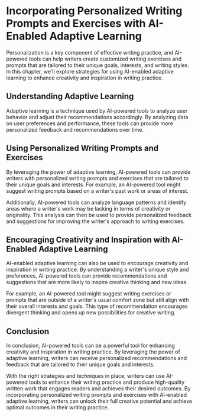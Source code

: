 Incorporating Personalized Writing Prompts and Exercises with AI-Enabled Adaptive Learning
====================================================================================================================================================

Personalization is a key component of effective writing practice, and AI-powered tools can help writers create customized writing exercises and prompts that are tailored to their unique goals, interests, and writing styles. In this chapter, we'll explore strategies for using AI-enabled adaptive learning to enhance creativity and inspiration in writing practice.

Understanding Adaptive Learning
-------------------------------

Adaptive learning is a technique used by AI-powered tools to analyze user behavior and adjust their recommendations accordingly. By analyzing data on user preferences and performance, these tools can provide more personalized feedback and recommendations over time.

Using Personalized Writing Prompts and Exercises
------------------------------------------------

By leveraging the power of adaptive learning, AI-powered tools can provide writers with personalized writing prompts and exercises that are tailored to their unique goals and interests. For example, an AI-powered tool might suggest writing prompts based on a writer's past work or areas of interest.

Additionally, AI-powered tools can analyze language patterns and identify areas where a writer's work may be lacking in terms of creativity or originality. This analysis can then be used to provide personalized feedback and suggestions for improving the writer's approach to writing exercises.

Encouraging Creativity and Inspiration with AI-Enabled Adaptive Learning
------------------------------------------------------------------------

AI-enabled adaptive learning can also be used to encourage creativity and inspiration in writing practice. By understanding a writer's unique style and preferences, AI-powered tools can provide recommendations and suggestions that are more likely to inspire creative thinking and new ideas.

For example, an AI-powered tool might suggest writing exercises or prompts that are outside of a writer's usual comfort zone but still align with their overall interests and goals. This type of recommendation encourages divergent thinking and opens up new possibilities for creative writing.

Conclusion
----------

In conclusion, AI-powered tools can be a powerful tool for enhancing creativity and inspiration in writing practice. By leveraging the power of adaptive learning, writers can receive personalized recommendations and feedback that are tailored to their unique goals and interests.

With the right strategies and techniques in place, writers can use AI-powered tools to enhance their writing practice and produce high-quality written work that engages readers and achieves their desired outcomes. By incorporating personalized writing prompts and exercises with AI-enabled adaptive learning, writers can unlock their full creative potential and achieve optimal outcomes in their writing practice.
